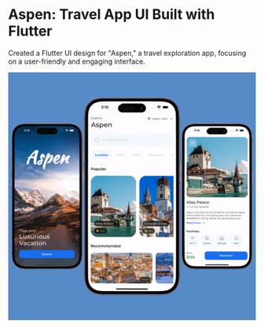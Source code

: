 # Aspen: Travel App UI Built with Flutter

Created a Flutter UI design for "Aspen," a travel exploration app, focusing on a user-friendly and engaging interface.

![Aspen app design](https://github.com/bhoomit74/aspen/blob/main/images/Aspen_design.png)


